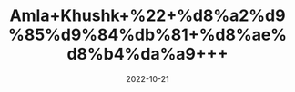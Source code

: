 ---
title: 'Amla+Khushk+%22+%d8%a2%d9%85%d9%84%db%81+%d8%ae%d8%b4%da%a9+++'
date: '2022-10-21' 
metatag: '' 
inventory: '0' 
draft: false 
# meta description 
shortDescripton: 'Dried+indian+Gooseberry+%22+One+of+the+best+amla+powder+benefits+is+that+it+reduces+the+risk+of+heart+disease+by+regulating+the+build-up+of+bad+cholesterol'
description: 'Herbs+%d8%ac%da%91%db%8c+%d8%a8%d9%88%d9%b9%db%8c'
longdescription: ''
featured: True
# product Price
price: '40.0'
# Product Short Description
shortDescription: 'Dried+indian+Gooseberry+%22+One+of+the+best+amla+powder+benefits+is+that+it+reduces+the+risk+of+heart+disease+by+regulating+the+build-up+of+bad+cholesterol'
productID: 'E6259DF5-0D27-ED11-9968-005056B3A416'
type: 'products'
category: 'Herbs+%d8%ac%da%91%db%8c+%d8%a8%d9%88%d9%b9%db%8c' 
thumnailproduct: 'https://eraconnect.blob.core.windows.net/product-images/aminsaddiquidawakhana/E6259DF5-0D27-ED11-9968-005056B3A416.webp' 
images:
  - image: 'https://eraconnect.blob.core.windows.net/product-images/aminsaddiquidawakhana/E6259DF5-0D27-ED11-9968-005056B3A416.webp'  
Variants:
---